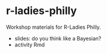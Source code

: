 # r-ladies-philly
Workshop materials for R-Ladies Philly.

- slides: do you think like a Bayesian?
- activity Rmd
